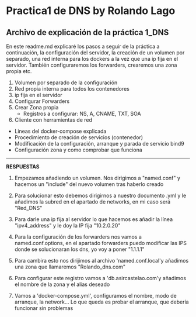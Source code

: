 # Practica1 de DNS by Rolando Lago
## Archivo de explicación de la práctica 1_DNS

En este readme.md explicaré los pasos a seguir de la práctica a continuación, la configuración del servidor, la creación de un volumen por separado, una red interna para los dockers a la vez que una ip fija en el servidor. También configuraremos los forwarders, crearemos una zona propia etc.

1. Volumen por separado de la configuración
2. Red propia interna para todos los contenedores
3. ip fija en el servidor
4. Configurar Forwarders
5. Crear Zona propia
    * Registros a configurar: NS, A, CNAME, TXT, SOA
6. Cliente con herramientas de red

* Lineas del docker-compose explicada
* Procedimiento de creación de servicios (contenedor)
* Modificación de la configuración, arranque y parada de servicio bind9
* Configuración zona y como comprobar que funciona

-----------------------------------------------------------

**RESPUESTAS**

1. Empezamos añadiendo un volumen. Nos dirigimos a "named.conf" y hacemos un "include" del nuevo volumen tras haberlo creado

2. Para solucionar esto debemos dirigirnos a nuestro documento .yml y le añadimos la subred en el apartado de networks, en mi caso será "Red_DNS"

3. Para darle una ip fija al servidor lo que hacemos es añadir la línea "ipv4_address" y le doy la IP fija "10.2.0.20"

4. Para la configuración de los forwarders nos vamos a named.conf.options, en el apartado forwarders puedo modificar las IPS donde se solucionaran los dns, yo voy a poner "1.1.1.1"

5. Para cambira esto nos dirijimos al archivo 'named.conf.local'y añadimos una zona que llamaremos "Rolando_dns.com"

6. Para configurar este registro vamos a  'db.asircastelao.com'y añadimos el nombre de la zona y el alias deseado

7. Vamos a  'docker-compose.yml', configuramos el nombre, modo de arranque, la network...
Lo que queda es probar el arranque, que debería funcionar sin problemas